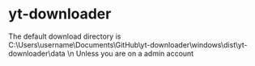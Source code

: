 # yt-downloader

The default download directory is C:\Users\username\Documents\GitHub\yt-downloader\windows\dist\yt-downloader\data  \n
Unless you are on a admin account
